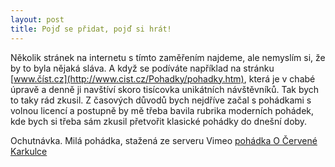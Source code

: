 ```yaml
---
layout: post
title: Pojď se přidat, pojď si hrát!
---
```


Několik stránek na internetu s tímto zaměřením najdeme, ale nemyslím si, že by to byla nějaká sláva. A když se podíváte například na stránku [www.číst.cz](http://www.cist.cz/Pohadky/pohadky.htm), která je v chabé úpravě a denně ji navštíví skoro tisícovka unikátních návštěvníků. Tak bych to taky rád zkusil. Z časových důvodů bych nejdříve začal s pohádkami s volnou licencí a postupně by mě třeba bavila rubrika moderních pohádek, kde bych si třeba sám zkusil přetvořit klasické pohádky do dnešní doby.

Ochutnávka. Milá pohádka, stažená ze serveru Vimeo [pohádka O Červené Karkulce](https://raw.githubusercontent.com/450000/450000.github.io/master/_posts/embed.html)



